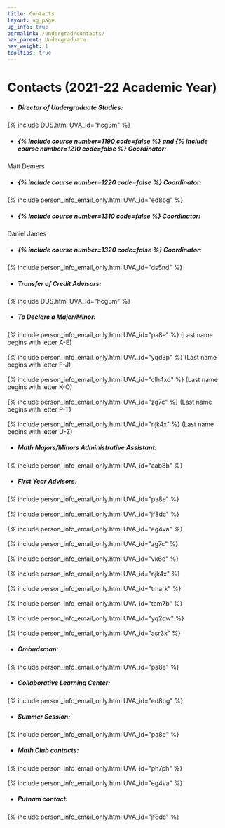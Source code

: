 ```yaml
---
title: Contacts
layout: ug_page
ug_info: true
permalink: /undergrad/contacts/
nav_parent: Undergraduate
nav_weight: 1
tooltips: true
---
```


<h1 class="mb-4">Contacts (2021-22 Academic Year)</h1>

- ##### Director of Undergraduate Studies:<br>
{% include DUS.html UVA_id="hcg3m" %}
<!-- {% include DUS.html UVA_id="iwh" %} -->

- <h5>{% include course number=1190 code=false %} and {% include course number=1210 code=false %} Coordinator:</h5>
<!-- {% include person_info_email_only.html UVA_id="psb7p" %} -->
Matt Demers

- <h5>{% include course number=1220 code=false %} Coordinator:</h5>
{% include person_info_email_only.html UVA_id="ed8bg" %}

- <h5>{% include course number=1310 code=false %} Coordinator:</h5>
<!-- {% include person_info_email_only.html UVA_id="psb7p" %} -->
Daniel James

- <h5>{% include course number=1320 code=false %} Coordinator:</h5>
{% include person_info_email_only.html UVA_id="ds5nd" %}

- ##### Transfer of Credit Advisors:<br>
{% include DUS.html UVA_id="hcg3m" %}<br>
<!-- <br class="hidden-sm-up">{% include person_info_email_only.html UVA_id="iwh" %}  -->

- ##### To Declare a Major/Minor:<br>
{% include person_info_email_only.html UVA_id="pa8e" %} (Last name begins with letter A-E)<br><br class="hidden-sm-up">
{% include person_info_email_only.html UVA_id="yqd3p" %} (Last name begins with letter F-J)<br><br class="hidden-sm-up">
{% include person_info_email_only.html UVA_id="clh4xd" %} (Last name begins with letter K-O)<br><br class="hidden-sm-up">
{% include person_info_email_only.html UVA_id="zg7c" %} (Last name begins with letter P-T)<br><br class="hidden-sm-up">
{% include person_info_email_only.html UVA_id="njk4x" %} (Last name begins with letter U-Z)

- ##### Math Majors/Minors Administrative Assistant:<br>
{% include person_info_email_only.html UVA_id="aab8b" %}

- ##### First Year Advisors:<br>
{% include person_info_email_only.html UVA_id="pa8e" %}<br><br class="hidden-sm-up">
{% include person_info_email_only.html UVA_id="jf8dc" %}<br><br class="hidden-sm-up">
{% include person_info_email_only.html UVA_id="eg4va" %}<br><br class="hidden-sm-up">
{% include person_info_email_only.html UVA_id="zg7c" %}<br><br class="hidden-sm-up">
{% include person_info_email_only.html UVA_id="vk6e" %}<br><br class="hidden-sm-up">
{% include person_info_email_only.html UVA_id="njk4x" %}<br><br class="hidden-sm-up">
{% include person_info_email_only.html UVA_id="tmark" %}<br><br class="hidden-sm-up">
{% include person_info_email_only.html UVA_id="tam7b" %}<br><br class="hidden-sm-up">
{% include person_info_email_only.html UVA_id="yq2dw" %}<br><br class="hidden-sm-up">
{% include person_info_email_only.html UVA_id="asr3x" %}

- ##### Ombudsman:<br>
{% include person_info_email_only.html UVA_id="pa8e" %}

- ##### Collaborative Learning Center:<br>
{% include person_info_email_only.html UVA_id="ed8bg" %}

- ##### Summer Session:<br>
{% include person_info_email_only.html UVA_id="pa8e" %}

- ##### Math Club contacts:<br>
{% include person_info_email_only.html UVA_id="ph7ph" %}<br><br class="hidden-sm-up">
{% include person_info_email_only.html UVA_id="eg4va" %}

- ##### Putnam contact:<br>
{% include person_info_email_only.html UVA_id="jf8dc" %}
